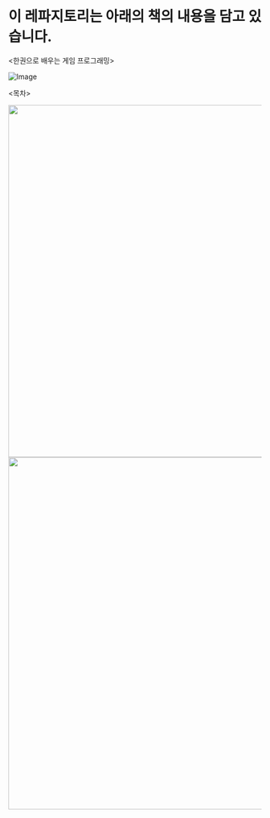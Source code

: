 # 이 레파지토리는 아래의 책의 내용을 담고 있습니다.
<한권으로 배우는 게임 프로그래밍><br>

![Image](https://github.com/user-attachments/assets/f184c9e0-8e66-48f1-8ed7-96e62985c9d3)

<목차><br>

<img src="https://github.com/user-attachments/assets/27b58f69-1a64-42d5-b3b9-fa1f54f9730e" width="550" height="700"/>
<img src="https://github.com/user-attachments/assets/40e523f9-1770-4292-95d1-45063df2d39f" width="550" height="700"/>
